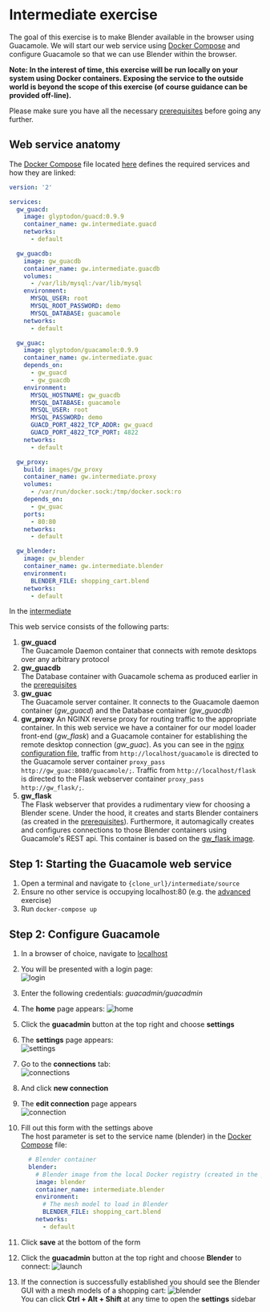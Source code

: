 # Intermediate exercise
The goal of this exercise is to make Blender available in the browser using Guacamole. We will start our web service using [Docker Compose](https://docs.docker.com/compose/) and configure Guacamole so that we can use Blender within the browser.

**Note: In the interest of time, this exercise will be run locally on your system using Docker containers. Exposing the service to the outside world is beyond the scope of this exercise (of course guidance can be provided off-line).**

Please make sure you have all the necessary [prerequisites](../prerequisites/exercise.md) before going any further.

## Web service anatomy
The [Docker Compose](https://docs.docker.com/compose/) file located [here](source/docker-compose.yml) defines the required services and how they are linked:

```yml
version: '2'

services:
  gw_guacd:
    image: glyptodon/guacd:0.9.9
    container_name: gw.intermediate.guacd
    networks:
      - default

  gw_guacdb:
    image: gw_guacdb
    container_name: gw.intermediate.guacdb
    volumes:
      - /var/lib/mysql:/var/lib/mysql
    environment:
      MYSQL_USER: root
      MYSQL_ROOT_PASSWORD: demo
      MYSQL_DATABASE: guacamole
    networks:
      - default

  gw_guac:
    image: glyptodon/guacamole:0.9.9
    container_name: gw.intermediate.guac
    depends_on:
      - gw_guacd
      - gw_guacdb
    environment:
      MYSQL_HOSTNAME: gw_guacdb
      MYSQL_DATABASE: guacamole
      MYSQL_USER: root
      MYSQL_PASSWORD: demo
      GUACD_PORT_4822_TCP_ADDR: gw_guacd
      GUACD_PORT_4822_TCP_PORT: 4822
    networks:
      - default

  gw_proxy:
    build: images/gw_proxy
    container_name: gw.intermediate.proxy
    volumes:
      - /var/run/docker.sock:/tmp/docker.sock:ro
    depends_on:
      - gw_guac
    ports:
      - 80:80
    networks:
      - default

  gw_blender:
    image: gw_blender
    container_name: gw.intermediate.blender
    environment:
      BLENDER_FILE: shopping_cart.blend
    networks:
      - default
```
In the [intermediate](../intermediate/exercise.md) 

This web service consists of the following parts:  
1. **gw_guacd**  
The Guacamole Daemon container that connects with remote desktops over any arbitrary protocol
2. **gw_guacdb**  
The Database container with Guacamole schema as produced earlier in the [prerequisites](../prerequisites/exercise.md)
3. **gw_guac**  
The Guacamole server container. It connects to the Guacamole daemon container (*gw_guacd*) and the Database container (*gw_guacdb*)
4. **gw_proxy**
An NGINX reverse proxy for routing traffic to the appropriate container. In this web service we have a container for our model loader front-end (*gw_flask*) and a Guacamole container for establishing the remote desktop connection (*gw_guac*). As you can see in the [nginx configuration file](source/images/gw_proxy/nginx.conf), traffic from `http://localhost/guacamole` is directed to the Guacamole server container `proxy_pass http://gw_guac:8080/guacamole/;`. Traffic from `http://localhost/flask` is directed to the Flask webserver container `proxy_pass http://gw_flask/;`.
5. **gw_flask**  
The Flask webserver that provides a rudimentary view for choosing a Blender scene. Under the hood, it creates and starts Blender containers (as created in the [prerequisites](../prerequisites/exercise.md)). Furthermore, it automagically creates and configures connections to those Blender containers using Guacamole's REST api. This container is based on the [gw_flask image](#flask-web-server).

## Step 1: Starting the Guacamole web service
1. Open a terminal and navigate to `{clone_url}/intermediate/source`
2. Ensure no other service is occupying localhost:80 (e.g. the [advanced](../advanced/exercise.md) exercise)
3. Run `docker-compose up`  

## Step 2: Configure Guacamole
1. In a browser of choice, navigate to [localhost](http://localhost)
2. You will be presented with a login page:  
![login](images/login.png "Login page")  
3. Enter the following credentials: *guacadmin/guacadmin*
4. The **home** page appears:
![home](images/home.png "Home page")
5. Click the **guacadmin** button at the top right and choose **settings**
6. The **settings** page appears:  
![settings](images/settings.png "Settings page")  
7. Go to the **connections** tab:  
![connections](images/connections.png "Connections tab")
8. And click **new connection**
9. The **edit connection** page appears  
![connection](images/connection.png "Connection page")
10. Fill out this form with the settings above  
The host parameter is set to the service name (blender) in the [Docker Compose](https://docs.docker.com/compose/) file:

    ```yml
      # Blender container
      blender:
        # Blender image from the local Docker registry (created in the prerequisites section)
        image: blender
        container_name: intermediate.blender
        environment:
          # The mesh model to load in Blender
          BLENDER_FILE: shopping_cart.blend
        networks:
          - default
11. Click **save** at the bottom of the form
12. Click the **guacadmin** button at the top right and choose **Blender** to connect:
![launch](images/launch.png "Launch")
12. If the connection is successfully established you should see the Blender GUI with a mesh models of a shopping cart:
![blender](images/blender.png "blender")  
You can click **Ctrl + Alt + Shift** at any time to open the **settings** sidebar
